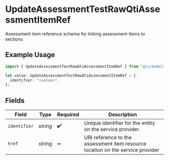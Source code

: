 # UpdateAssessmentTestRawQtiAssessmentItemRef

Assessment item reference schema for linking assessment items to sections

## Example Usage

```typescript
import { UpdateAssessmentTestRawQtiAssessmentItemRef } from "qti/models/operations";

let value: UpdateAssessmentTestRawQtiAssessmentItemRef = {
  identifier: "<value>",
};
```

## Fields

| Field                                                                          | Type                                                                           | Required                                                                       | Description                                                                    |
| ------------------------------------------------------------------------------ | ------------------------------------------------------------------------------ | ------------------------------------------------------------------------------ | ------------------------------------------------------------------------------ |
| `identifier`                                                                   | *string*                                                                       | :heavy_check_mark:                                                             | Unique identifier for the entity on the service provider.                      |
| `href`                                                                         | *string*                                                                       | :heavy_minus_sign:                                                             | URI reference to the assessment item resource location on the service provider |